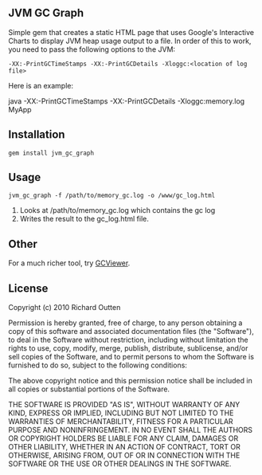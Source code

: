 ## JVM GC Graph

Simple gem that creates a static HTML page that uses Google's 
Interactive Charts to display JVM heap usage output to a file.  In
order of this to work, you need to pass the following options to the
JVM:

    -XX:-PrintGCTimeStamps -XX:-PrintGCDetails -Xloggc:<location of log file>

Here is an example:

  java -XX:-PrintGCTimeStamps -XX:-PrintGCDetails -Xloggc:memory.log MyApp

## Installation

    gem install jvm_gc_graph

## Usage

    jvm_gc_graph -f /path/to/memory_gc.log -o /www/gc_log.html

1) Looks at /path/to/memory_gc.log which contains the gc log
2) Writes the result to the gc_log.html file.

## Other

For a much richer tool, try [GCViewer](http://www.tagtraum.com/gcviewer.html).

## License

Copyright (c) 2010 Richard Outten

Permission is hereby granted, free of charge, to any person obtaining a copy
of this software and associated documentation files (the "Software"), to deal
in the Software without restriction, including without limitation the rights
to use, copy, modify, merge, publish, distribute, sublicense, and/or sell
copies of the Software, and to permit persons to whom the Software is
furnished to do so, subject to the following conditions:

The above copyright notice and this permission notice shall be included in
all copies or substantial portions of the Software.

THE SOFTWARE IS PROVIDED "AS IS", WITHOUT WARRANTY OF ANY KIND, EXPRESS OR
IMPLIED, INCLUDING BUT NOT LIMITED TO THE WARRANTIES OF MERCHANTABILITY,
FITNESS FOR A PARTICULAR PURPOSE AND NONINFRINGEMENT. IN NO EVENT SHALL THE
AUTHORS OR COPYRIGHT HOLDERS BE LIABLE FOR ANY CLAIM, DAMAGES OR OTHER
LIABILITY, WHETHER IN AN ACTION OF CONTRACT, TORT OR OTHERWISE, ARISING FROM,
OUT OF OR IN CONNECTION WITH THE SOFTWARE OR THE USE OR OTHER DEALINGS IN
THE SOFTWARE.
